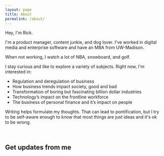 ```yaml
---
layout: page
title: About
permalink: /about/
---
```


Hey, I'm Rick.

I'm a product manager, content junkie, and dog lover. I've worked in digital media and enterprise software and have an MBA from UW-Madison.

When not working, I watch a lot of NBA, snowboard, and golf.

I stay curious and like to explore a variety of subjects. Right now, I'm interested in:

- Regulation and deregulation of business
- How business trends impact society, good and bad
- Transformation of boring but fascinating billion dollar industries
- Technology’s impact on the frontline workforce
- The business of personal finance and it’s impact on people

Writing helps formulate my thoughts. That can lead to pontification, but I try to be self-aware enough to know that most things are just ideas and it's ok to be wrong.

<br/>

## Get updates from me
